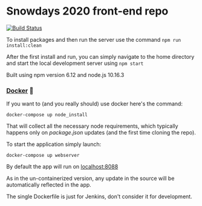 # Snowdays 2020 front-end repo

[![Build Status](https://jenkins.tiakane.it/buildStatus/icon?job=snowdays-front-end)](https://jenkins.tiakane.it/job/snowdays-front-end/)


To install packages and then run the server use the command
`npm run install:clean`

After the first install and run, you can simply navigate to the home directory and start the local development server using `npm start`

Built using npm version 6.12 and node.js 10.16.3

### [Docker](https://bit.ly/2CzWxCd) :whale:
If you want to (and you really should) use docker here's the command:
```
docker-compose up node_install
```
That will collect all the necessary node requirements, which typically happens only on _package.json_ updates (and the first time cloning the repo).

To start the application simply launch:
```
docker-compose up webserver
```
By default the app will run on [localhost:8088](http://localhost:8088)

As in the un-containerized version, any update in the source will be automatically reflected in the app.

The single Dockerfile is just for Jenkins, don't consider it for development.
